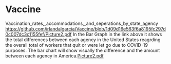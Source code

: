 # Vaccine
Vaccination_rates,_accommodations,_and_seperations_by_state_agency
https://github.com/irlandalgarcia/Vaccine/blob/1d09d16e563f6a8195fc297d0c007dc3c1155fef/Picture2.pdf
In the Bar Graph in the link above it shows the total differences between each agency in the United States reagrding the overall total of workers that quit or were let go due to COVID-19 purposes. The bar chart will show visually the difference and the amount between each agency in America.[Picture2.pdf](https://github.com/irlandalgarcia/Vaccine/files/7567686/Picture2.pdf)
